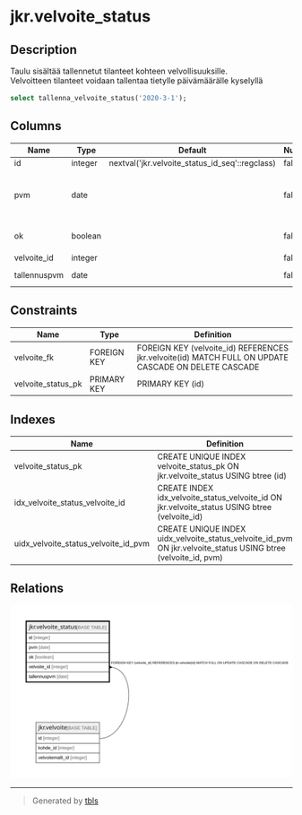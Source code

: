 # jkr.velvoite_status

## Description

Taulu sisältää tallennetut tilanteet kohteen velvollisuuksille.  
Velvoitteen tilanteet voidaan tallentaa tietylle päivämäärälle kyselyllä  
```sql  
select tallenna_velvoite_status('2020-3-1');  
```

## Columns

| Name | Type | Default | Nullable | Children | Parents | Comment |
| ---- | ---- | ------- | -------- | -------- | ------- | ------- |
| id | integer | nextval('jkr.velvoite_status_id_seq'::regclass) | false |  |  |  |
| pvm | date |  | false |  |  | Ajanhetken päivämäärä kun velvollisuuden täyttymistä on tarkistettu. |
| ok | boolean |  | false |  |  | Täyttyykö velvoite kyseisenä ajanhetkenä. |
| velvoite_id | integer |  | false |  | [jkr.velvoite](jkr.velvoite.md) |  |
| tallennuspvm | date |  | false |  |  | Velvoitteen tilanteen tallennuspäivämäärä. |

## Constraints

| Name | Type | Definition |
| ---- | ---- | ---------- |
| velvoite_fk | FOREIGN KEY | FOREIGN KEY (velvoite_id) REFERENCES jkr.velvoite(id) MATCH FULL ON UPDATE CASCADE ON DELETE CASCADE |
| velvoite_status_pk | PRIMARY KEY | PRIMARY KEY (id) |

## Indexes

| Name | Definition |
| ---- | ---------- |
| velvoite_status_pk | CREATE UNIQUE INDEX velvoite_status_pk ON jkr.velvoite_status USING btree (id) |
| idx_velvoite_status_velvoite_id | CREATE INDEX idx_velvoite_status_velvoite_id ON jkr.velvoite_status USING btree (velvoite_id) |
| uidx_velvoite_status_velvoite_id_pvm | CREATE UNIQUE INDEX uidx_velvoite_status_velvoite_id_pvm ON jkr.velvoite_status USING btree (velvoite_id, pvm) |

## Relations

![er](jkr.velvoite_status.svg)

---

> Generated by [tbls](https://github.com/k1LoW/tbls)
